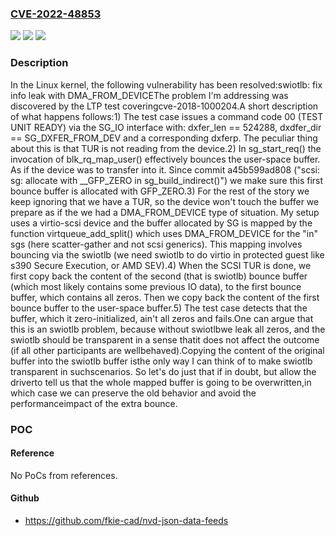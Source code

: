 ### [CVE-2022-48853](https://cve.mitre.org/cgi-bin/cvename.cgi?name=CVE-2022-48853)
![](https://img.shields.io/static/v1?label=Product&message=Linux&color=blue)
![](https://img.shields.io/static/v1?label=Version&message=1da177e4c3f41524e886b7f1b8a0c1fc7321cac2%3C%20c132f2ba716b5ee6b35f82226a6e5417d013d753%20&color=brighgreen)
![](https://img.shields.io/static/v1?label=Vulnerability&message=n%2Fa&color=brighgreen)

### Description

In the Linux kernel, the following vulnerability has been resolved:swiotlb: fix info leak with DMA_FROM_DEVICEThe problem I'm addressing was discovered by the LTP test coveringcve-2018-1000204.A short description of what happens follows:1) The test case issues a command code 00 (TEST UNIT READY) via the SG_IO   interface with: dxfer_len == 524288, dxdfer_dir == SG_DXFER_FROM_DEV   and a corresponding dxferp. The peculiar thing about this is that TUR   is not reading from the device.2) In sg_start_req() the invocation of blk_rq_map_user() effectively   bounces the user-space buffer. As if the device was to transfer into   it. Since commit a45b599ad808 ("scsi: sg: allocate with __GFP_ZERO in   sg_build_indirect()") we make sure this first bounce buffer is   allocated with GFP_ZERO.3) For the rest of the story we keep ignoring that we have a TUR, so the   device won't touch the buffer we prepare as if the we had a   DMA_FROM_DEVICE type of situation. My setup uses a virtio-scsi device   and the  buffer allocated by SG is mapped by the function   virtqueue_add_split() which uses DMA_FROM_DEVICE for the "in" sgs (here   scatter-gather and not scsi generics). This mapping involves bouncing   via the swiotlb (we need swiotlb to do virtio in protected guest like   s390 Secure Execution, or AMD SEV).4) When the SCSI TUR is done, we first copy back the content of the second   (that is swiotlb) bounce buffer (which most likely contains some   previous IO data), to the first bounce buffer, which contains all   zeros.  Then we copy back the content of the first bounce buffer to   the user-space buffer.5) The test case detects that the buffer, which it zero-initialized,  ain't all zeros and fails.One can argue that this is an swiotlb problem, because without swiotlbwe leak all zeros, and the swiotlb should be transparent in a sense thatit does not affect the outcome (if all other participants are wellbehaved).Copying the content of the original buffer into the swiotlb buffer isthe only way I can think of to make swiotlb transparent in suchscenarios. So let's do just that if in doubt, but allow the driverto tell us that the whole mapped buffer is going to be overwritten,in which case we can preserve the old behavior and avoid the performanceimpact of the extra bounce.

### POC

#### Reference
No PoCs from references.

#### Github
- https://github.com/fkie-cad/nvd-json-data-feeds

